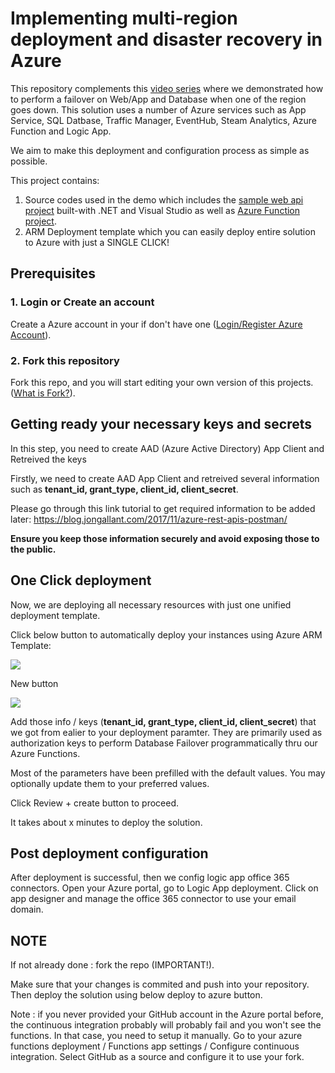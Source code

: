 # Implementing multi-region deployment and disaster recovery in Azure

This repository complements this [video series](https://www.youtube.com/playlist?list=PLe32w3jNLanrZ9_X58_3d13tQ5REMmnK3) where we demonstrated  how to perform a failover on Web/App and Database when one of the region goes down.
This solution uses a number of Azure services such as App Service, SQL Datbase, Traffic Manager, EventHub, Steam Analytics, Azure Function and Logic App.

We aim to make this deployment and configuration process as simple as possible.

This project contains:

1. Source codes used in the demo which includes the [sample web api project](SourceCode/WebApiDrDemoCS/) built-with .NET and Visual Studio as well as [Azure Function project](SourceCode/FunctionAppFailover/).
2. ARM Deployment template which you can easily deploy entire solution to Azure with just a SINGLE CLICK!

<!-- # How to perform SINGLE CLICK deployment -->

## Prerequisites

### 1. Login or Create an account

Create a Azure account in your if don't have one ([Login/Register Azure Account](https://azure.microsoft.com/en-us/free/)).

### 2. Fork this repository

Fork this repo, and you will start editing your own version of this projects. ([What is Fork?](https://help.github.com/en/github/getting-started-with-github/fork-a-repo)).

## Getting ready your necessary keys and secrets

In this step, you need to create AAD (Azure Active Directory) App Client and Retreived the keys

Firstly, we need to create AAD App Client and retreived several information such as **tenant_id, grant_type, client_id, client_secret**.

Please go through this link tutorial to get required information to be added later: https://blog.jongallant.com/2017/11/azure-rest-apis-postman/

**Ensure you keep those information securely and avoid exposing those to the public.** 

## One Click deployment

Now, we are deploying all necessary resources with just one unified deployment template.

Click below button to automatically deploy your instances using Azure ARM Template:

<a href="https://portal.azure.com/#create/Microsoft.Template/uri/https%3A%2F%2Fraw.githubusercontent.com%2Fadityosnrost%2Ffosampleaz%2Fmaster%2FDeployment%2FazureDeployment.json" target="_blank"><img src="https://aka.ms/deploytoazurebutton"/></a>

New button

<a href="https://azuredeploy.net/
   repository=https://github.com/wely/fosampleaz/"
   target="_blank">
   <img src="http://azuredeploy.net/deploybutton.png"/>
</a>

Add those info / keys (**tenant_id, grant_type, client_id, client_secret**) that we got from ealier to your deployment paramter. They are primarily used as authorization keys to perform Database Failover programmatically thru our Azure Functions.

Most of the parameters have been prefilled with the default values. You may optionally update them to your preferred values.

Click Review + create button to proceed.

It takes about x minutes to deploy the solution.

## Post deployment configuration

After deployment is successful, then we config logic app office 365 connectors. Open your Azure portal, go to Logic App deployment. Click on app designer and manage the office 365 connector to use your email domain.

## NOTE

If not already done : fork the repo (IMPORTANT!).

Make sure that your changes is commited and push into your repository. Then deploy the solution using below deploy to azure button.

Note : if you never provided your GitHub account in the Azure portal before, the continuous integration probably will probably fail and you won't see the functions. In that case, you need to setup it manually. Go to your azure functions deployment / Functions app settings / Configure continuous integration. Select GitHub as a source and configure it to use your fork.
